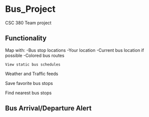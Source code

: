 # Bus_Project
CSC 380 Team project


Functionality
----------------------------------------
  Map with:
    -Bus stop locations
    -Your location
    -Current bus location if possible
    -Colored bus routes
    
    View static bus schedules

  Weather and Traffic feeds

  Save favorite bus stops

  Find nearest bus stops

  Bus Arrival/Departure Alert
----------------------------------------
